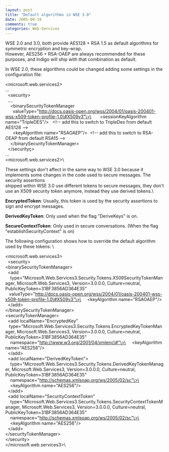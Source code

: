 ```yaml
---
layout: post
title: "Default algorithms in WSE 3.0"
date: 2005-09-19
comments: true
categories: Web-Services
---
```


WSE 2.0 and 3.0, both provide AES128 + RSA 1.5 as default algorithms for
symmetric encryption and key-wrap.\
However, AES256 + RSA-OAEP are always recommended for these purposes,
and Indigo will ship with that combination as default.

In WSE 2.0, these algorithms could be changed adding some settings in
the configuration file:

\<microsoft.web.services2\>\
...\
  \<security\>\
  .... \
    \<binarySecurityTokenManager\
      valueType="http://docs.oasis-open.org/wss/2004/01/oasis-200401-wss-x509-token-profile-1.0\#X509v3"\>\
      \<sessionKeyAlgorithm name="TripleDES"/\>   \<!-- add this to
switch to TripleDes from default AES128 --\>\
      \<keyAlgorithm name="RSAOAEP"/\>  \<!-- add this to switch to
RSA-OEAP from default RSA15 --\>\
    \</binarySecurityTokenManager\>\
  \</securityç\>\
...\
\<microsoft.web.services2\>\

These settings don't affect in the same way to WSE 3.0 because it
implements some changes in the code used to secure messages. The
security assertions\
shipped within WSE 3.0 use different tokens to secure messages, they
don't use an X509 security token anymore, instead they use derived
tokens.\

**EncryptedToken**: Usually, this token is used by the security
assertions to sign and encrypt messages.

**DerivedKeyToken**: Only used when the flag "DeriveKeys" is on.

**SecureContextToken**: Only used in secure conversations. (When the
flag "establishSecurityContext" is on)

The following configuration shows how to override the default algorithm
used by these tokens: \

\<microsoft.web.services3\>\
  \<security\>\
\<binarySecurityTokenManager\>\
  \<add \
    type="Microsoft.Web.Services3.Security.Tokens.X509SecurityTokenManager,
Microsoft.Web.Services3, Version=3.0.0.0, Culture=neutral,
PublicKeyToken=31BF3856AD364E35"\
   valueType="http://docs.oasis-open.org/wss/2004/01/oasis-200401-wss-x509-token-profile-1.0\#X509v3"\>\
    \<keyAlgorithm name="RSAOAEP"/\>\
  \</add\>\
\</binarySecurityTokenManager\>\
\<securityTokenManager\>\
  \<add localName="EncryptedKey"\
   type="Microsoft.Web.Services3.Security.Tokens.EncryptedKeyTokenManager,
Microsoft.Web.Services3, Version=3.0.0.0, Culture=neutral,
PublicKeyToken=31BF3856AD364E35"\
    namespace="http://www.w3.org/2001/04/xmlenc\#"\>\
    \<keyAlgorithm name="AES256"/\>\
  \</add\>\
  \<add localName="DerivedKeyToken"\>\
    type="Microsoft.Web.Services3.Security.Tokens.DerivedKeyTokenManager,
Microsoft.Web.Services3, Version=3.0.0.0, Culture=neutral,
PublicKeyToken=31BF3856AD364E35"\
    namespace="http://schemas.xmlsoap.org/ws/2005/02/sc"\>\
    \<keyAlgorithm name="AES256"/\>\
  \</add\>\
  \<add localName="SecurityContextToken" \
    type="Microsoft.Web.Services3.Security.Tokens.SecurityContextTokenManager,
Microsoft.Web.Services3, Version=3.0.0.0, Culture=neutral,
PublicKeyToken=31BF3856AD364E35" \
    namespace="http://schemas.xmlsoap.org/ws/2005/02/sc"\>\
    \<keyAlgorithm name="AES256"/\>\
  \</add\>\
\</securityTokenManager\>\
\</security\>\
\</microsoft.web.services3\>\

 

